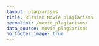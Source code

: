 ```yaml
---
layout: plagiarisms
title: Russian Movie plagiarisms
permalink: /movie_plagiarisms/
data_source: movie_plagiarisms
no_footer_image: true
---
```

